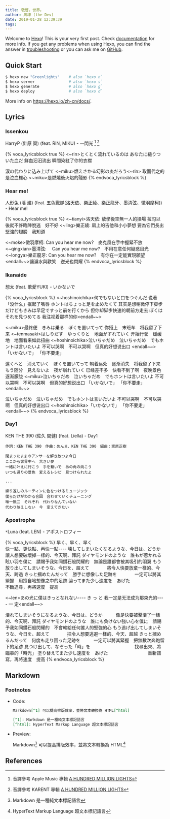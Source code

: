 ```yaml
---
title: 敬啓，世界。
author: 凪坤 (the Dev)
date: 2019-01-28 12:39:39
tags:
---
```


Welcome to [Hexo](https://hexo.io/)! This is your very first post. Check [documentation](https://hexo.io/docs/) for more info. If you get any problems when using Hexo, you can find the answer in [troubleshooting](https://hexo.io/docs/troubleshooting.html) or you can ask me on [GitHub](https://github.com/hexojs/hexo/issues).

<!-- more -->

## Quick Start

``` bash
$ hexo new "Greenlights"    # also `hexo n`
$ hexo server               # also `hexo s`
$ hexo generate             # also `hexo g`
$ hexo deploy               # also `hexo d`
```

More info on <https://hexo.io/zh-cn/docs/>.

## Lyrics

### Issenkou

HarryP (針原 翼) (feat. RIN, MIKU) - 一閃光 [^2] [^3]

{% voca_lyricsblock true %}
<~rin>とくとく流れているのは あなたに縋りついた血だ
鮮血汩汩流出 瞬間染紅了你的衣襟

涙の代わりに込み上げて <~miku>燃えさかる幻影の炎だろう<~rin>
取而代之的是泣血椎心 <~miku>是燃燒後火焰的殘影
{% endvoca_lyricsblock %}

### Hear me!

人形兔 (潘 建) (feat. 五色戰隊(洛天依、樂正綾、樂正龍牙、墨清弦、徵羽摩柯)) - Hear me!

{% voca_lyricsblock true %}
<~tianyi>洛天依: 放學後空無一人的操場
拉勾以後就不許臨陣脫逃　好不好
<~ling>樂正綾: 肩上的吉他和小小夢想
要為它們長出堅強的翅膀　我知道

<~moke>徵羽摩柯: Can you hear me now?　麥克風在手中握緊不放
<~qingxian>墨清弦: 　Can you hear me now?　不用在意任何疑惑目光
<~longya>樂正龍牙: Can you hear me now?　有你在一定能實現願望
<endall~~>讓淚水與歡笑　逆光也閃耀
{% endvoca_lyricsblock %}

### Ikanaide

想太 (feat. 歌愛YUKI) - いかないで

{% voca_lyricsblock %}
<~hoshinoichika>何でもないと口をつぐんだ
说著「没什么」抿起了嘴唇
ホントはちょっと足を止めたくて
其实是想稍微停下脚步
だけどもきみは早足ですっと前を行くから
但你却脚步快速的朝前方走去
ぼくはそれを見つめてる
我注视着那样的你<endall~~>

<~miku>最終便　きみは乗る　ぼくを置いてって
你搭上　末班车　将我留了下来
<~tenmasaki>はしりだす　ゆっくりと　地面がずれていく
开始行驶　缓缓地　地面看来如此扭曲
<~hoshinoichika>泣いちゃだめ　泣いちゃだめ　でもホントは言いたいよ
不可以哭啊　不可以哭啊　但真的好想说出口
<endall~~>「いかないで」
「你不要走」

遠くへと　消えていく　ぼくを置いてって
朝着远处　逐渐消失　将我留了下来
もう随分　見えないよ　夜が崩れていく
已经差不多　快看不到了啊　夜晚景色逐渐朦胧
<~miku>泣いちゃだめ　泣いちゃだめ　でもホントは言いたいよ
不可以哭啊　不可以哭啊　但真的好想说出口
「いかないで」
「你不要走」<endall~~>

泣いちゃだめ　泣いちゃだめ　でもホントは言いたいよ
不可以哭啊　不可以哭啊　但真的好想说出口
<~hoshinoichika>「いかないで」
「你不要走」<endall~~>
{% endvoca_lyricsblock %}

### Day1

KEN THE 390 (佐久 間健) (feat. Liella) - Day1

```plaintext Sumire-rap https://zh.moegirl.org.cn/Day1 Day1
作詞：KEN THE 390　作曲：めんま、KEN THE 390　編曲：家原正樹

閉まったままのアンサーを解き放つよ今日
ここから世界中へ　大きい夢
一緒に叶えに行こう　手を繋いで　あの角の向こう
いつも通りの景色　変えるレシピ　見つけられたよ

...

繰り返しのルーティンに色をつけるミュージック
僕らだけがわかる合図　合わせていくチューニング
唯一無二　それぞれ　代わりなんていない
代わり映えしない　今　変えてきたい
```

### Apostrophe

`*`Luna (feat. LEN) - アポストロフィー

{% voca_lyricsblock %}
早く、早く、早く　　　　　　　　　　　　　　　　　快一點、更快點、再快一點----
壊してしまいたくなるような、今日は、どうか　　　　讓人想要破壞掉一樣的、今天啊、拜託
ダイヤモンドのような　誰もが惹かれる眩い羽を僕に　請賜予我如同鑽石般閃耀的　無論是誰都會被其吸引的羽翼
もう放り出してしまいそうな、今日を、超えて　　　　將令人快要放棄一樣的、今天、跨過
きっと摑めたんだって　勝手に想像した足跡を　　　　一定可以將其緊握　用擅自地想像之中的足跡
辿ってまた少し速度を　あげた　　　　　　　　　　　不斷追尋，再將速度　提高

<~len>あの光に僕はきっとなれない---- き っ と
我一定是无法成为那束光的---- 一 定<endall~~>

潰れてしまいそうになるような、今日は、どうか　　　像是快要被擊潰了一樣的、今天啊、拜託
ダイヤモンドのような　誰にも負けない強い心を僕に　請賜予我如同鑽石般閃耀的　不會輸給任何誰人的堅強的心
もう逃げ出してしまいそうな、今日を、超えて　　　　把令人想要逃避一樣的、今天、超越
きっと摑めるんだって　何度も走り回った足跡を　　　一定可以將其緊握　把無數次奔跑留下的足跡
見つけ出して、なぞった「時」を　　　　　　　　　　找尋出來、將臨摹的「時光」
塗り替えてまた少し速度を　あげた　　　　　　　　　重新譜寫，再將速度　提高
{% endvoca_lyricsblock %}

## Markdown

### Footnotes

* Code:

  ```md Footnote in Markdown https://segmentfault.com/a/1190000040651943/ usage
  Markdown[^1] 可以提高排版效率，並將文本轉換為 HTML[^html]

  [^1]: Markdown 是一種純文本標記語言
  [^html]: HyperText Markup Language 超文本標記語言
  ```

* Preview:

  Markdown[^1] 可以提高排版效率，並將文本轉換為 HTML[^html]

  [^1]: Markdown 是一種純文本標記語言
  [^html]: HyperText Markup Language 超文本標記語言

## References

[^2]: 音譯參考 Apple Music 專輯 [A HUNDRED MILLION LIGHTS](https://music.apple.com/cn/album/seiten-zenya-eve-of-the-sun-feat-hatsune-miku/1356478001/)
[^3]: 音譯參考 KARENT 專輯 [A HUNDRED MILLION LIGHTS](https://karent.jp/album/2210)
